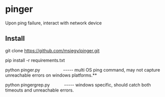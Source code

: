 # pinger
Upon ping failure, interact with network device
## Install
git clone https://github.com/msiegy/pinger.git

pip install -r requirements.txt

python pinger.py        -----   multi OS ping command, may not capture unreachable errors on windows platforms.**


python pingergrep.py     -----   windows specific, should catch both timeouts and unreachable errors.

